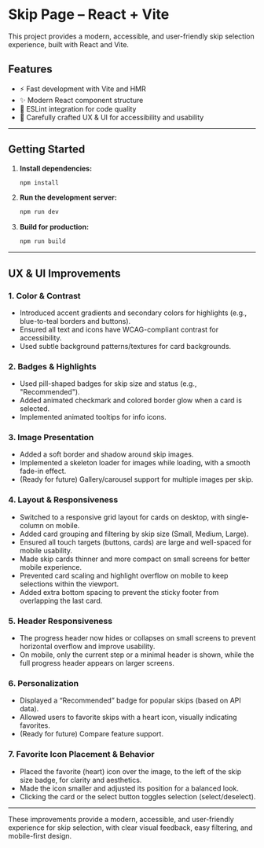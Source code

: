 # Skip Page – React + Vite

This project provides a modern, accessible, and user-friendly skip selection experience, built with React and Vite.

## Features

- ⚡️ Fast development with Vite and HMR
- ✨ Modern React component structure
- 🧹 ESLint integration for code quality
- 🎨 Carefully crafted UX & UI for accessibility and usability

---

## Getting Started

1. **Install dependencies:**
   ```bash
   npm install
   ```

2. **Run the development server:**
   ```bash
   npm run dev
   ```

3. **Build for production:**
   ```bash
   npm run build
   ```

---

## UX & UI Improvements

### 1. Color & Contrast
- Introduced accent gradients and secondary colors for highlights (e.g., blue-to-teal borders and buttons).
- Ensured all text and icons have WCAG-compliant contrast for accessibility.
- Used subtle background patterns/textures for card backgrounds.

### 2. Badges & Highlights
- Used pill-shaped badges for skip size and status (e.g., "Recommended").
- Added animated checkmark and colored border glow when a card is selected.
- Implemented animated tooltips for info icons.

### 3. Image Presentation
- Added a soft border and shadow around skip images.
- Implemented a skeleton loader for images while loading, with a smooth fade-in effect.
- (Ready for future) Gallery/carousel support for multiple images per skip.

### 4. Layout & Responsiveness
- Switched to a responsive grid layout for cards on desktop, with single-column on mobile.
- Added card grouping and filtering by skip size (Small, Medium, Large).
- Ensured all touch targets (buttons, cards) are large and well-spaced for mobile usability.
- Made skip cards thinner and more compact on small screens for better mobile experience.
- Prevented card scaling and highlight overflow on mobile to keep selections within the viewport.
- Added extra bottom spacing to prevent the sticky footer from overlapping the last card.

### 5. Header Responsiveness
- The progress header now hides or collapses on small screens to prevent horizontal overflow and improve usability.
- On mobile, only the current step or a minimal header is shown, while the full progress header appears on larger screens.

### 6. Personalization
- Displayed a “Recommended” badge for popular skips (based on API data).
- Allowed users to favorite skips with a heart icon, visually indicating favorites.
- (Ready for future) Compare feature support.

### 7. Favorite Icon Placement & Behavior
- Placed the favorite (heart) icon over the image, to the left of the skip size badge, for clarity and aesthetics.
- Made the icon smaller and adjusted its position for a balanced look.
- Clicking the card or the select button toggles selection (select/deselect).

---

These improvements provide a modern, accessible, and user-friendly experience for skip selection, with clear visual feedback, easy filtering, and mobile-first design.


